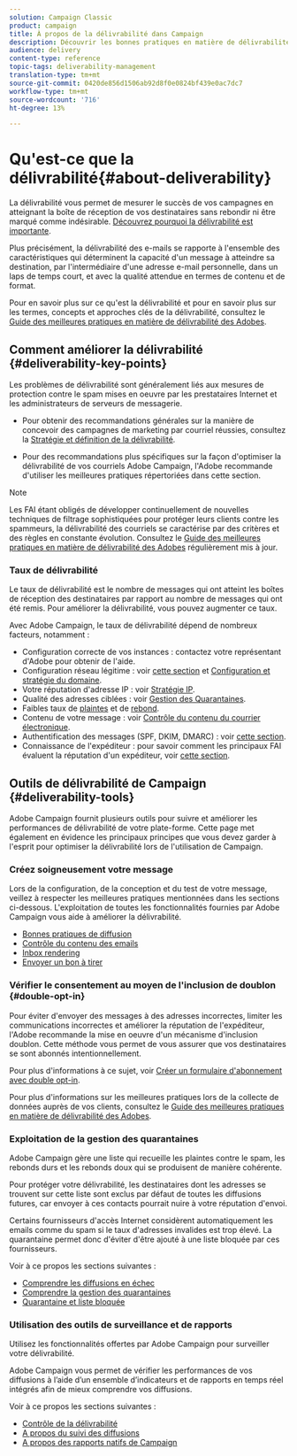 ```yaml
---
solution: Campaign Classic
product: campaign
title: À propos de la délivrabilité dans Campaign 
description: Découvrir les bonnes pratiques en matière de délivrabilité
audience: delivery
content-type: reference
topic-tags: deliverability-management
translation-type: tm+mt
source-git-commit: 0420de856d1506ab92d8f0e0824bf439e0ac7dc7
workflow-type: tm+mt
source-wordcount: '716'
ht-degree: 13%

---
```



# Qu&#39;est-ce que la délivrabilité{#about-deliverability}

La délivrabilité vous permet de mesurer le succès de vos campagnes en atteignant la boîte de réception de vos destinataires sans rebondir ni être marqué comme indésirable. [Découvrez pourquoi la délivrabilité est importante](https://experienceleague.adobe.com/docs/deliverability-learn/deliverability-best-practice-guide/deliverability-strategy-and-definition.html#why-deliverability-matters).

Plus précisément, la délivrabilité des e-mails se rapporte à l&#39;ensemble des caractéristiques qui déterminent la capacité d&#39;un message à atteindre sa destination, par l&#39;intermédiaire d&#39;une adresse e-mail personnelle, dans un laps de temps court, et avec la qualité attendue en termes de contenu et de format.

Pour en savoir plus sur ce qu&#39;est la délivrabilité et pour en savoir plus sur les termes, concepts et approches clés de la délivrabilité, consultez le [Guide des meilleures pratiques en matière de délivrabilité des Adobes](https://experienceleague.adobe.com/docs/deliverability-learn/deliverability-best-practice-guide/introduction.html).

## Comment améliorer la délivrabilité {#deliverability-key-points}

Les problèmes de délivrabilité sont généralement liés aux mesures de protection contre le spam mises en oeuvre par les prestataires Internet et les administrateurs de serveurs de messagerie.

* Pour obtenir des recommandations générales sur la manière de concevoir des campagnes de marketing par courriel réussies, consultez la [Stratégie et définition de la délivrabilité](https://experienceleague.adobe.com/docs/deliverability-learn/deliverability-best-practice-guide/deliverability-strategy-and-definition.html).

* Pour des recommandations plus spécifiques sur la façon d&#39;optimiser la délivrabilité de vos courriels Adobe Campaign, l&#39;Adobe recommande d&#39;utiliser les meilleures pratiques répertoriées dans cette section.

>[!NOTE]
>
>Les FAI étant obligés de développer continuellement de nouvelles techniques de filtrage sophistiquées pour protéger leurs clients contre les spammeurs, la délivrabilité des courriels se caractérise par des critères et des règles en constante évolution. Consultez le [Guide des meilleures pratiques en matière de délivrabilité des Adobes](https://experienceleague.adobe.com/docs/deliverability-learn/deliverability-best-practice-guide/introduction.html) régulièrement mis à jour.

### Taux de délivrabilité

Le taux de délivrabilité est le nombre de messages qui ont atteint les boîtes de réception des destinataires par rapport au nombre de messages qui ont été remis. Pour améliorer la délivrabilité, vous pouvez augmenter ce taux.

Avec Adobe Campaign, le taux de délivrabilité dépend de nombreux facteurs, notamment :

* Configuration correcte de vos instances : contactez votre représentant d&#39;Adobe pour obtenir de l&#39;aide.
* Configuration réseau légitime : voir [cette section](../../delivery/using/optimize-delivery.md#network-config) et [Configuration et stratégie du domaine](https://experienceleague.adobe.com/docs/deliverability-learn/deliverability-best-practice-guide/transition-process/infrastructure.html#domain-setup-and-strategy).
* Votre réputation d&#39;adresse IP : voir [Stratégie IP](https://experienceleague.adobe.com/docs/deliverability-learn/deliverability-best-practice-guide/transition-process/infrastructure.html#ip-strategy).
* Qualité des adresses ciblées : voir [Gestion des Quarantaines](../../delivery/using/optimize-delivery.md#quarantine-management).
* Faibles taux de [plaintes](https://experienceleague.adobe.com/docs/deliverability-learn/deliverability-best-practice-guide/metrics-for-deliverability/complaints.html) et de [rebond](https://experienceleague.adobe.com/docs/deliverability-learn/deliverability-best-practice-guide/metrics-for-deliverability/bounces.html#hard-bounces).
* Contenu de votre message : voir [Contrôle du contenu du courrier électronique](../../delivery/using/control-message-content.md).
* Authentification des messages (SPF, DKIM, DMARC) : voir [cette section](https://experienceleague.adobe.com/docs/deliverability-learn/deliverability-best-practice-guide/transition-process/infrastructure.html#authentication).
* Connaissance de l&#39;expéditeur : pour savoir comment les principaux FAI évaluent la réputation d&#39;un expéditeur, voir [cette section](https://experienceleague.adobe.com/docs/deliverability-learn/deliverability-best-practice-guide/internet-service-provider-specifics/overview.html).

## Outils de délivrabilité de Campaign {#deliverability-tools}

<!--Adobe Campaign provides a number of tools designed to ensure optimal deliverability.-->
Adobe Campaign fournit plusieurs outils pour suivre et améliorer les performances de délivrabilité de votre plate-forme. Cette page met également en évidence les principaux principes que vous devez garder à l&#39;esprit pour optimiser la délivrabilité lors de l&#39;utilisation de Campaign.

### Créez soigneusement votre message

Lors de la configuration, de la conception et du test de votre message, veillez à respecter les meilleures pratiques mentionnées dans les sections ci-dessous. L&#39;exploitation de toutes les fonctionnalités fournies par Adobe Campaign vous aide à améliorer la délivrabilité.

* [Bonnes pratiques de diffusion](../../delivery/using/delivery-best-practices.md)
* [Contrôle du contenu des emails](../../delivery/using/control-message-content.md)
* [Inbox rendering](../../delivery/using/inbox-rendering.md)
* [Envoyer un bon à tirer](../../delivery/using/steps-validating-the-delivery.md#sending-a-proof)

### Vérifier le consentement au moyen de l&#39;inclusion de doublon {#double-opt-in}

Pour éviter d&#39;envoyer des messages à des adresses incorrectes, limiter les communications incorrectes et améliorer la réputation de l&#39;expéditeur, l&#39;Adobe recommande la mise en oeuvre d&#39;un mécanisme d&#39;inclusion doublon. Cette méthode vous permet de vous assurer que vos destinataires se sont abonnés intentionnellement.

Pour plus d&#39;informations à ce sujet, voir [Créer un formulaire d&#39;abonnement avec double opt-in](../../web/using/use-cases--web-forms.md#create-a-subscription--form-with-double-opt-in).

Pour plus d&#39;informations sur les meilleures pratiques lors de la collecte de données auprès de vos clients, consultez le [Guide des meilleures pratiques en matière de délivrabilité des Adobes](https://experienceleague.adobe.com/docs/deliverability-learn/deliverability-best-practice-guide/first-impressions/address-collection-and-list-growth.html#data-quality-and-hygiene).

### Exploitation de la gestion des quarantaines

Adobe Campaign gère une liste qui recueille les plaintes contre le spam, les rebonds durs et les rebonds doux qui se produisent de manière cohérente.

Pour protéger votre délivrabilité, les destinataires dont les adresses se trouvent sur cette liste sont exclus par défaut de toutes les diffusions futures, car envoyer à ces contacts pourrait nuire à votre réputation d&#39;envoi.

Certains fournisseurs d&#39;accès Internet considèrent automatiquement les emails comme du spam si le taux d&#39;adresses invalides est trop élevé. La quarantaine permet donc d&#39;éviter d&#39;être ajouté à une liste bloquée par ces fournisseurs.

Voir à ce propos les sections suivantes :

* [Comprendre les diffusions en échec](../../delivery/using/understanding-delivery-failures.md)
* [Comprendre la gestion des quarantaines](../../delivery/using/understanding-quarantine-management.md)
* [Quarantaine et liste bloquée](../../delivery/using/understanding-quarantine-management.md#quarantine-vs-denylist)

### Utilisation des outils de surveillance et de rapports

Utilisez les fonctionnalités offertes par Adobe Campaign pour surveiller votre délivrabilité.

Adobe Campaign vous permet de vérifier les performances de vos diffusions à l’aide d’un ensemble d’indicateurs et de rapports en temps réel intégrés afin de mieux comprendre vos diffusions.

Voir à ce propos les sections suivantes :

* [Contrôle de la délivrabilité](../../delivery/using/monitoring-deliverability.md)
* [A propos du suivi des diffusions](../../delivery/using/about-delivery-monitoring.md)
* [A propos des rapports natifs de Campaign](../../reporting/using/about-campaign-built-in-reports.md)

<!--TO REMOVE
## Background {#background}

Email deliverability presents a major challenge to marketers - whether they're sending a few thousand messages or several billion. One in five messages never reach the inbox, or their intended recipient.

Once relegated as a "technical issue" for the IT department, email deliverability continues to move higher on the marketing agenda. That's because savvy marketers recognize that although many of its elements are technical in nature, deliverability is ultimately a business issue with significant revenue implications.

Consider the email marketing funnel. Deliverability determines the number of messages received, which in turn impacts each subsequent stage of the funnel. Fewer emails received results in fewer opens, fewer clicks, and fewer conversions. **For companies with a large database, the difference between average and great deliverability could literally mean hundreds of thousands to millions of dollars in revenues.**

![](assets/deliverability_overview_1.png)

By settling for average (80%) deliverability, marketers are leaving significant conversions - and dollars - on the table.

What exactly is email deliverability? And how can marketers improve deliverability rates to widen the mouth of the funnel and squeeze more results from their email campaigns?

Email deliverability refers to the set of characteristics that determine a message's ability to reach its destination, via a personal e-mail address, within a short time, and with the expected quality in terms of content and format. These characteristics fall into four main categories: data quality, message and content, sending infrastructure, and reputation. Together, they form the foundation of a successful email deliverability program. This overview outlines the four fundamentals of email deliverability success and offers best practices for reaching the inbox and driving greater revenues from email marketing programs.

![](assets/deliverability_overview_2.png)-->
